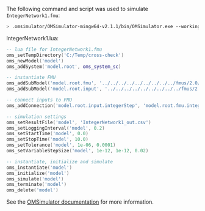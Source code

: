 The following command and script was used to simulate `IntegerNetwork1.fmu`:
```bash
> .omsimulator/OMSimulator-mingw64-v2.1.1/bin/OMSimulator.exe --workingDir=results/2.0/me/win64/OMSimulator/v2.1.1/Dymola/2016/IntegerNetwork1 --stripRoot=true --skipCSVHeader=true --addParametersToCSV=true --suppressPath=true --timeout=60 IntegerNetwork1.lua
```

IntegerNetwork1.lua:
```lua
-- lua file for IntegerNetwork1.fmu
oms_setTempDirectory('C:/Temp/cross-check')
oms_newModel('model')
oms_addSystem('model.root', oms_system_sc)

-- instantiate FMU
oms_addSubModel('model.root.fmu', '../../../../../../../../../fmus/2.0/me/win64/Dymola/2016/IntegerNetwork1/IntegerNetwork1.fmu')
oms_addSubModel('model.root.input', '../../../../../../../../../fmus/2.0/me/win64/Dymola/2016/IntegerNetwork1/IntegerNetwork1_in.csv')

-- connect inputs to FMU
oms_addConnection('model.root.input.integerStep', 'model.root.fmu.integerStep')

-- simulation settings
oms_setResultFile('model', 'IntegerNetwork1_out.csv')
oms_setLoggingInterval('model', 0.2)
oms_setStartTime('model', 0.0)
oms_setStopTime('model', 10.0)
oms_setTolerance('model', 1e-06, 0.0001)
oms_setVariableStepSize('model', 1e-12, 1e-12, 0.02)

-- instantiate, initialize and simulate
oms_instantiate('model')
oms_initialize('model')
oms_simulate('model')
oms_terminate('model')
oms_delete('model')
```
See the [OMSimulator documentation](https://openmodelica.org/doc/OMSimulator/master/html/index.html) for more information.

